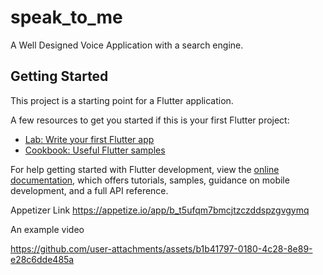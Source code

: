 # speak_to_me

A Well Designed Voice Application with a search engine.

## Getting Started

This project is a starting point for a Flutter application.

A few resources to get you started if this is your first Flutter project:

- [Lab: Write your first Flutter app](https://docs.flutter.dev/get-started/codelab)
- [Cookbook: Useful Flutter samples](https://docs.flutter.dev/cookbook)

For help getting started with Flutter development, view the
[online documentation](https://docs.flutter.dev/), which offers tutorials,
samples, guidance on mobile development, and a full API reference.

Appetizer Link 
https://appetize.io/app/b_t5ufqm7bmcjtzczddspzgvgymq


An example video 

https://github.com/user-attachments/assets/b1b41797-0180-4c28-8e89-e28c6dde485a


